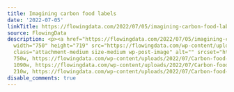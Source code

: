 ```yaml
---
title: Imagining carbon food labels
date: '2022-07-05'
linkTitle: https://flowingdata.com/2022/07/05/imagining-carbon-food-labels/
source: FlowingData
description: <p><a href="https://flowingdata.com/2022/07/05/imagining-carbon-food-labels/"><img
  width="750" height="719" src="https://flowingdata.com/wp-content/uploads/2022/07/Carbon-food-labels-750x719.png"
  class="attachment-medium size-medium wp-post-image" alt="" srcset="https://flowingdata.com/wp-content/uploads/2022/07/Carbon-food-labels-750x719.png
  750w, https://flowingdata.com/wp-content/uploads/2022/07/Carbon-food-labels-1090x1046.png
  1090w, https://flowingdata.com/wp-content/uploads/2022/07/Carbon-food-labels-210x201.png
  210w, https://flowingdata.com/wp-content/uploads/2022/07/Carbon-food-labels- ...
disable_comments: true
---
```

<p><a href="https://flowingdata.com/2022/07/05/imagining-carbon-food-labels/"><img width="750" height="719" src="https://flowingdata.com/wp-content/uploads/2022/07/Carbon-food-labels-750x719.png" class="attachment-medium size-medium wp-post-image" alt="" srcset="https://flowingdata.com/wp-content/uploads/2022/07/Carbon-food-labels-750x719.png 750w, https://flowingdata.com/wp-content/uploads/2022/07/Carbon-food-labels-1090x1046.png 1090w, https://flowingdata.com/wp-content/uploads/2022/07/Carbon-food-labels-210x201.png 210w, https://flowingdata.com/wp-content/uploads/2022/07/Carbon-food-labels- ...